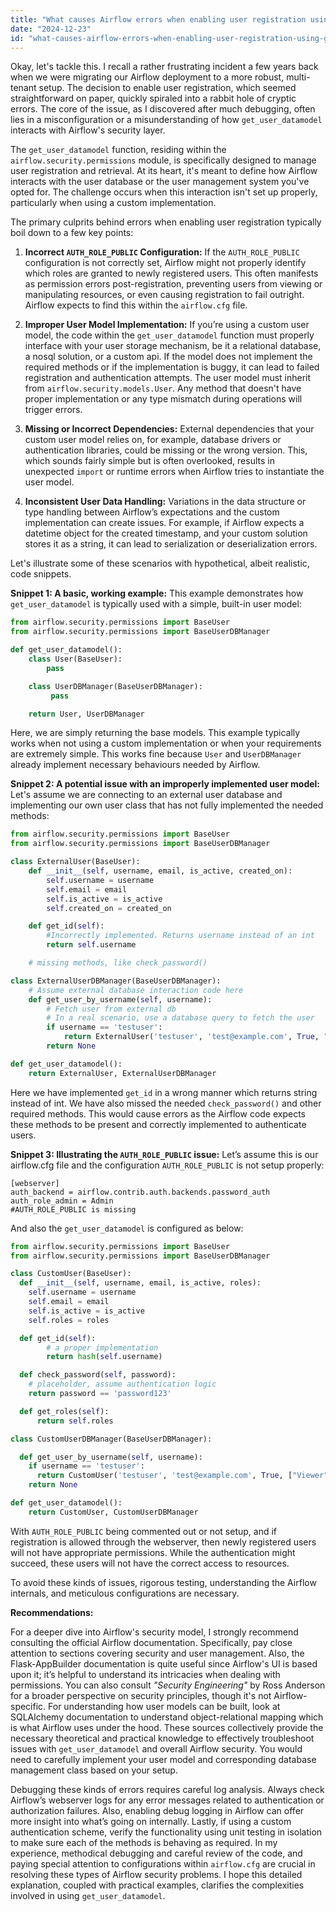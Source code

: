 ```yaml
---
title: "What causes Airflow errors when enabling user registration using `get_user_datamodel`?"
date: "2024-12-23"
id: "what-causes-airflow-errors-when-enabling-user-registration-using-getuserdatamodel"
---
```


Okay, let's tackle this. I recall a rather frustrating incident a few years back when we were migrating our Airflow deployment to a more robust, multi-tenant setup. The decision to enable user registration, which seemed straightforward on paper, quickly spiraled into a rabbit hole of cryptic errors. The core of the issue, as I discovered after much debugging, often lies in a misconfiguration or a misunderstanding of how `get_user_datamodel` interacts with Airflow's security layer.

The `get_user_datamodel` function, residing within the `airflow.security.permissions` module, is specifically designed to manage user registration and retrieval. At its heart, it's meant to define how Airflow interacts with the user database or the user management system you've opted for. The challenge occurs when this interaction isn't set up properly, particularly when using a custom implementation.

The primary culprits behind errors when enabling user registration typically boil down to a few key points:

1. **Incorrect `AUTH_ROLE_PUBLIC` Configuration:** If the `AUTH_ROLE_PUBLIC` configuration is not correctly set, Airflow might not properly identify which roles are granted to newly registered users. This often manifests as permission errors post-registration, preventing users from viewing or manipulating resources, or even causing registration to fail outright. Airflow expects to find this within the `airflow.cfg` file.

2. **Improper User Model Implementation:** If you’re using a custom user model, the code within the `get_user_datamodel` function must properly interface with your user storage mechanism, be it a relational database, a nosql solution, or a custom api. If the model does not implement the required methods or if the implementation is buggy, it can lead to failed registration and authentication attempts. The user model must inherit from `airflow.security.models.User`. Any method that doesn't have proper implementation or any type mismatch during operations will trigger errors.

3. **Missing or Incorrect Dependencies:** External dependencies that your custom user model relies on, for example, database drivers or authentication libraries, could be missing or the wrong version. This, which sounds fairly simple but is often overlooked, results in unexpected `import` or runtime errors when Airflow tries to instantiate the user model.

4. **Inconsistent User Data Handling:** Variations in the data structure or type handling between Airflow’s expectations and the custom implementation can create issues. For example, if Airflow expects a datetime object for the created timestamp, and your custom solution stores it as a string, it can lead to serialization or deserialization errors.

Let's illustrate some of these scenarios with hypothetical, albeit realistic, code snippets.

**Snippet 1: A basic, working example:**
This example demonstrates how `get_user_datamodel` is typically used with a simple, built-in user model:

```python
from airflow.security.permissions import BaseUser
from airflow.security.permissions import BaseUserDBManager

def get_user_datamodel():
    class User(BaseUser):
        pass

    class UserDBManager(BaseUserDBManager):
         pass

    return User, UserDBManager
```

Here, we are simply returning the base models. This example typically works when not using a custom implementation or when your requirements are extremely simple. This works fine because `User` and `UserDBManager` already implement necessary behaviours needed by Airflow.

**Snippet 2: A potential issue with an improperly implemented user model:**
Let's assume we are connecting to an external user database and implementing our own user class that has not fully implemented the needed methods:

```python
from airflow.security.permissions import BaseUser
from airflow.security.permissions import BaseUserDBManager

class ExternalUser(BaseUser):
    def __init__(self, username, email, is_active, created_on):
        self.username = username
        self.email = email
        self.is_active = is_active
        self.created_on = created_on

    def get_id(self):
        #Incorrectly implemented. Returns username instead of an int
        return self.username

    # missing methods, like check_password()

class ExternalUserDBManager(BaseUserDBManager):
    # Assume external database interaction code here
    def get_user_by_username(self, username):
        # Fetch user from external db
        # In a real scenario, use a database query to fetch the user
        if username == 'testuser':
            return ExternalUser('testuser', 'test@example.com', True, "2023-10-26")
        return None

def get_user_datamodel():
    return ExternalUser, ExternalUserDBManager
```

Here we have implemented `get_id` in a wrong manner which returns string instead of int. We have also missed the needed `check_password()` and other required methods. This would cause errors as the Airflow code expects these methods to be present and correctly implemented to authenticate users.

**Snippet 3: Illustrating the `AUTH_ROLE_PUBLIC` issue:**
Let’s assume this is our airflow.cfg file and the configuration `AUTH_ROLE_PUBLIC` is not setup properly:

```
[webserver]
auth_backend = airflow.contrib.auth.backends.password_auth
auth_role_admin = Admin
#AUTH_ROLE_PUBLIC is missing
```

And also the `get_user_datamodel` is configured as below:

```python
from airflow.security.permissions import BaseUser
from airflow.security.permissions import BaseUserDBManager

class CustomUser(BaseUser):
  def __init__(self, username, email, is_active, roles):
    self.username = username
    self.email = email
    self.is_active = is_active
    self.roles = roles

  def get_id(self):
        # a proper implementation
        return hash(self.username)

  def check_password(self, password):
    # placeholder, assume authentication logic
    return password == 'password123'

  def get_roles(self):
      return self.roles

class CustomUserDBManager(BaseUserDBManager):

  def get_user_by_username(self, username):
    if username == 'testuser':
      return CustomUser('testuser', 'test@example.com', True, ["Viewer"])
    return None

def get_user_datamodel():
    return CustomUser, CustomUserDBManager
```

With `AUTH_ROLE_PUBLIC` being commented out or not setup, and if registration is allowed through the webserver, then newly registered users will not have appropriate permissions. While the authentication might succeed, these users will not have the correct access to resources.

To avoid these kinds of issues, rigorous testing, understanding the Airflow internals, and meticulous configurations are necessary.

**Recommendations:**

For a deeper dive into Airflow's security model, I strongly recommend consulting the official Airflow documentation. Specifically, pay close attention to sections covering security and user management. Also, the Flask-AppBuilder documentation is quite useful since Airflow's UI is based upon it; it’s helpful to understand its intricacies when dealing with permissions. You can also consult _"Security Engineering"_ by Ross Anderson for a broader perspective on security principles, though it's not Airflow-specific. For understanding how user models can be built, look at SQLAlchemy documentation to understand object-relational mapping which is what Airflow uses under the hood. These sources collectively provide the necessary theoretical and practical knowledge to effectively troubleshoot issues with `get_user_datamodel` and overall Airflow security. You would need to carefully implement your user model and corresponding database management class based on your setup.

Debugging these kinds of errors requires careful log analysis. Always check Airflow’s webserver logs for any error messages related to authentication or authorization failures. Also, enabling debug logging in Airflow can offer more insight into what’s going on internally. Lastly, if using a custom authentication scheme, verify the functionality using unit testing in isolation to make sure each of the methods is behaving as required.
In my experience, methodical debugging and careful review of the code, and paying special attention to configurations within `airflow.cfg` are crucial in resolving these types of Airflow security problems. I hope this detailed explanation, coupled with practical examples, clarifies the complexities involved in using `get_user_datamodel`.
